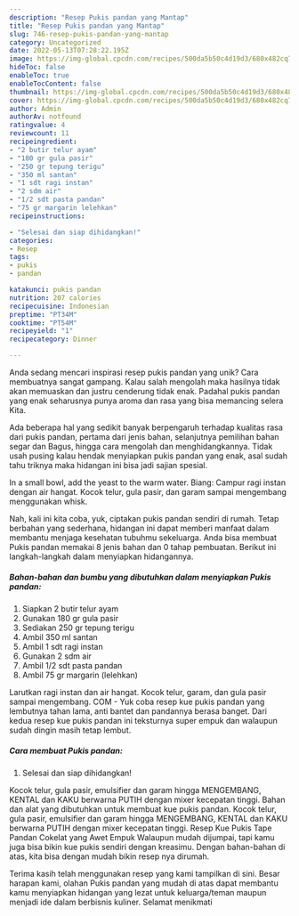 ```yaml
---
description: "Resep Pukis pandan yang Mantap"
title: "Resep Pukis pandan yang Mantap"
slug: 746-resep-pukis-pandan-yang-mantap
category: Uncategorized
date: 2022-05-13T07:28:22.195Z
image: https://img-global.cpcdn.com/recipes/500da5b50c4d19d3/680x482cq70/pukis-pandan-foto-resep-utama.jpg
hideToc: false
enableToc: true
enableTocContent: false
thumbnail: https://img-global.cpcdn.com/recipes/500da5b50c4d19d3/680x482cq70/pukis-pandan-foto-resep-utama.jpg
cover: https://img-global.cpcdn.com/recipes/500da5b50c4d19d3/680x482cq70/pukis-pandan-foto-resep-utama.jpg
author: Admin
authorAv: notfound
ratingvalue: 4
reviewcount: 11
recipeingredient:
- "2 butir telur ayam"
- "180 gr gula pasir"
- "250 gr tepung terigu"
- "350 ml santan"
- "1 sdt ragi instan"
- "2 sdm air"
- "1/2 sdt pasta pandan"
- "75 gr margarin lelehkan"
recipeinstructions:

- "Selesai dan siap dihidangkan!"
categories:
- Resep
tags:
- pukis
- pandan

katakunci: pukis pandan 
nutrition: 207 calories
recipecuisine: Indonesian
preptime: "PT34M"
cooktime: "PT54M"
recipeyield: "1"
recipecategory: Dinner

---
```





Anda sedang mencari inspirasi resep pukis pandan yang unik? Cara membuatnya sangat gampang. Kalau salah mengolah maka hasilnya tidak akan memuaskan dan justru cenderung tidak enak. Padahal pukis pandan yang enak seharusnya punya aroma dan rasa yang bisa memancing selera Kita.





Ada beberapa hal yang sedikit banyak berpengaruh terhadap kualitas rasa dari pukis pandan, pertama dari jenis bahan, selanjutnya pemilihan bahan segar dan Bagus, hingga cara mengolah dan menghidangkannya. Tidak usah pusing kalau hendak menyiapkan pukis pandan yang enak,      asal sudah tahu triknya maka hidangan ini bisa jadi sajian spesial.














In a small bowl, add the yeast to the warm water. Biang: Campur ragi instan dengan air hangat. Kocok telur, gula pasir, dan garam sampai mengembang menggunakan whisk.






Nah, kali ini kita coba, yuk, ciptakan pukis pandan sendiri di rumah. Tetap berbahan yang sederhana, hidangan ini dapat memberi manfaat dalam membantu menjaga kesehatan tubuhmu sekeluarga. Anda bisa membuat Pukis pandan memakai 8 jenis bahan dan 0 tahap pembuatan. Berikut ini langkah-langkah dalam menyiapkan hidangannya.

<!--inarticleads1-->

##### Bahan-bahan dan bumbu yang dibutuhkan dalam menyiapkan Pukis pandan:

1. Siapkan 2 butir telur ayam
1. Gunakan 180 gr gula pasir
1. Sediakan 250 gr tepung terigu
1. Ambil 350 ml santan
1. Ambil 1 sdt ragi instan
1. Gunakan 2 sdm air
1. Ambil 1/2 sdt pasta pandan
1. Ambil 75 gr margarin (lelehkan)


Larutkan ragi instan dan air hangat. Kocok telur, garam, dan gula pasir sampai mengembang. COM - Yuk coba resep kue pukis pandan yang lembutnya tahan lama, anti bantet dan pandannya berasa banget. Dari kedua resep kue pukis pandan ini teksturnya super empuk dan walaupun sudah dingin masih tetap lembut. 

<!--inarticleads2-->

##### Cara membuat Pukis pandan:


1. Selesai dan siap dihidangkan!

Kocok telur, gula pasir, emulsifier dan garam hingga MENGEMBANG, KENTAL dan KAKU berwarna PUTIH dengan mixer kecepatan tinggi. Bahan dan alat yang dibutuhkan untuk membuat kue pukis pandan. Kocok telur, gula pasir, emulsifier dan garam hingga MENGEMBANG, KENTAL dan KAKU berwarna PUTIH dengan mixer kecepatan tinggi. Resep Kue Pukis Tape Pandan Cokelat yang Awet Empuk Walaupun mudah dijumpai, tapi kamu juga bisa bikin kue pukis sendiri dengan kreasimu. Dengan bahan-bahan di atas, kita bisa dengan mudah bikin resep nya dirumah. 

Terima kasih telah menggunakan resep yang kami tampilkan di sini. Besar harapan kami, olahan Pukis pandan yang mudah di atas dapat membantu kamu menyiapkan hidangan yang lezat untuk keluarga/teman maupun menjadi ide dalam berbisnis kuliner. Selamat menikmati
